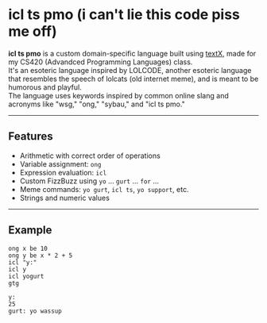 # icl ts pmo (i can't lie this code piss me off)

**icl ts pmo** is a custom domain-specific language built using [textX](https://textx.github.io/textX/), made for my CS420 (Advandced Programming Languages) class.  
It's an esoteric language inspired by LOLCODE, another esoteric language that resembles the speech of lolcats (old internet meme), and is meant to be humorous and playful.  
The language uses keywords inspired by common online slang and acronyms like "wsg," "ong," "sybau," and "icl ts pmo."

---

## Features

- Arithmetic with correct order of operations
- Variable assignment: `ong`
- Expression evaluation: `icl`
- Custom FizzBuzz using `yo` ... `gurt` ... `for` ...
- Meme commands: `yo gurt`, `icl ts`, `yo support`, etc.
- Strings and numeric values

---

## Example

```pmo
ong x be 10
ong y be x * 2 + 5
icl "y:"
icl y
icl yogurt
gtg
```

```
y: 
25
gurt: yo wassup
```


